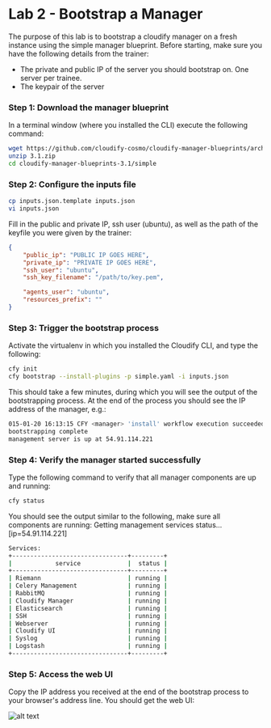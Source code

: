 # Lab 2 - Bootstrap a Manager

The purpose of this lab is to bootstrap a cloudify manager on a fresh instance using the simple manager blueprint. 
Before starting, make sure you have the following details from the trainer: 
*	The private and public IP of the server you should bootstrap on. One server per trainee. 
*	The keypair of the server 

### Step 1: Download the manager blueprint
In a terminal window (where you installed the CLI) execute the following command: 
```bash
wget https://github.com/cloudify-cosmo/cloudify-manager-blueprints/archive/3.1.zip
unzip 3.1.zip
cd cloudify-manager-blueprints-3.1/simple
```

### Step 2: Configure the inputs file
```bash
cp inputs.json.template inputs.json
vi inputs.json
```

Fill in the public and private IP, ssh user (ubuntu), as well as the path of the keyfile you were given by the trainer:
```json
{
    "public_ip": "PUBLIC IP GOES HERE",
    "private_ip": "PRIVATE IP GOES HERE",
    "ssh_user": "ubuntu",
    "ssh_key_filename": "/path/to/key.pem",

    "agents_user": "ubuntu",
    "resources_prefix": ""
}
```

### Step 3: Trigger the bootstrap process
Activate the virtualenv in which you installed the Cloudify CLI, and type the following:
```bash
cfy init
cfy bootstrap --install-plugins -p simple.yaml -i inputs.json
```

This should take a few minutes, during which you will see the output of the bootstrapping process. At the end of the process you should see the IP address of the manager, e.g.: 
```bash
015-01-20 16:13:15 CFY <manager> 'install' workflow execution succeeded
bootstrapping complete
management server is up at 54.91.114.221
```

### Step 4: Verify the manager started successfully 
Type the following command to verify that all manager components are up and running: 
```bash
cfy status
```

You should see the output similar to the following, make sure all components are running:
Getting management services status... [ip=54.91.114.221]

```bash
Services:
+--------------------------------+---------+
|            service             |  status |
+--------------------------------+---------+
| Riemann                        | running |
| Celery Management              | running |
| RabbitMQ                       | running |
| Cloudify Manager               | running |
| Elasticsearch                  | running |
| SSH                            | running |
| Webserver                      | running |
| Cloudify UI                    | running |
| Syslog                         | running |
| Logstash                       | running |
+--------------------------------+---------+
```

### Step 5: Access the web UI
Copy the IP address you received at the end of the bootstrap process to your browser's address line. You should get the web UI: 


![alt text](https://raw.githubusercontent.com/cloudify-cosmo/cloudify-training-labs/master/lab2/cfy31.png "Cloudify 3.1 Web UI")

